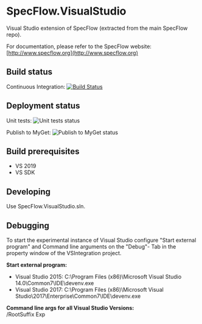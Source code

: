 # SpecFlow.VisualStudio

Visual Studio extension of SpecFlow (extracted from the main SpecFlow repo).

For documentation, please refer to the SpecFlow website:
[http://www.specflow.org](http://www.specflow.org)

## Build status

Continuous Integration: [![Build Status](https://specflow.visualstudio.com/SpecFlow/_apis/build/status/SpecFlow.VisualStudio.CI)](https://specflow.visualstudio.com/SpecFlow/_build/latest?definitionId=3)

## Deployment status

Unit tests: ![Unit tests status](https://vsrm.dev.azure.com/specflow/_apis/public/Release/badge/4d755a95-f4b3-45f5-abb5-aeccc2b85d15/2/25)

Publish to MyGet: ![Publish to MyGet status](https://vsrm.dev.azure.com/specflow/_apis/public/Release/badge/4d755a95-f4b3-45f5-abb5-aeccc2b85d15/2/26)


## Build prerequisites

 - VS 2019
 - VS SDK


## Developing

Use SpecFlow.VisualStudio.sln.

## Debugging

To start the experimental instance of Visual Studio configure "Start external program" and Command line arguments on the "Debug"- Tab in the property window of the VSIntegration project.

**Start external program:**

- Visual Studio 2015: C:\Program Files (x86)\Microsoft Visual Studio 14.0\Common7\IDE\devenv.exe
- Visual Studio 2017: C:\Program Files (x86)\Microsoft Visual Studio\2017\Enterprise\Common7\IDE\devenv.exe

**Command line args for all Visual Studio Versions:**  
/RootSuffix Exp
